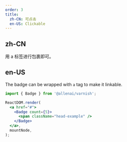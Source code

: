 ```yaml
---
order: 3
title:
  zh-CN: 可点击
  en-US: Clickable
---
```


## zh-CN

用 a 标签进行包裹即可。

## en-US

The badge can be wrapped with `a` tag to make it linkable.

```jsx
import { Badge } from '@allenai/varnish';

ReactDOM.render(
  <a href="#">
    <Badge count={5}>
      <span className="head-example" />
    </Badge>
  </a>,
  mountNode,
);
```
